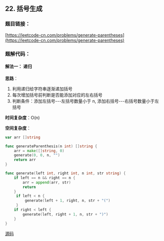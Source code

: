 ## 22. 括号生成

### 题目链接：

[https://leetcode-cn.com/problems/generate-parentheses](https://leetcode-cn.com/problems/generate-parentheses)

### 题解代码：

#### 解法一： 递归

**思路**：

1. 利用递归给字符串逐渐递加括号
2. 每次增加括号前判断是否能添加对应的左右括号
3. 判断条件：添加左括号---左括号数量小于 n, 添加右括号---右括号数量小于左括号

**时间复杂度**：O(n)

**空间复杂度**：

```go
var arr []string

func generateParenthesis(n int) []string {
	arr = make([]string, 0)
	generate(0, 0, n, "")
	return arr
}

func generate(left int, right int, n int, str string) {
	if left == n && right == n {
		arr = append(arr, str)
		return
	}
	 if left < n {
		 generate(left + 1, right, n, str + "(")
	 }
	if right < left {
		generate(left, right + 1, n, str + ")")
	}
}
```

[源码](generate_parentheses.go)


